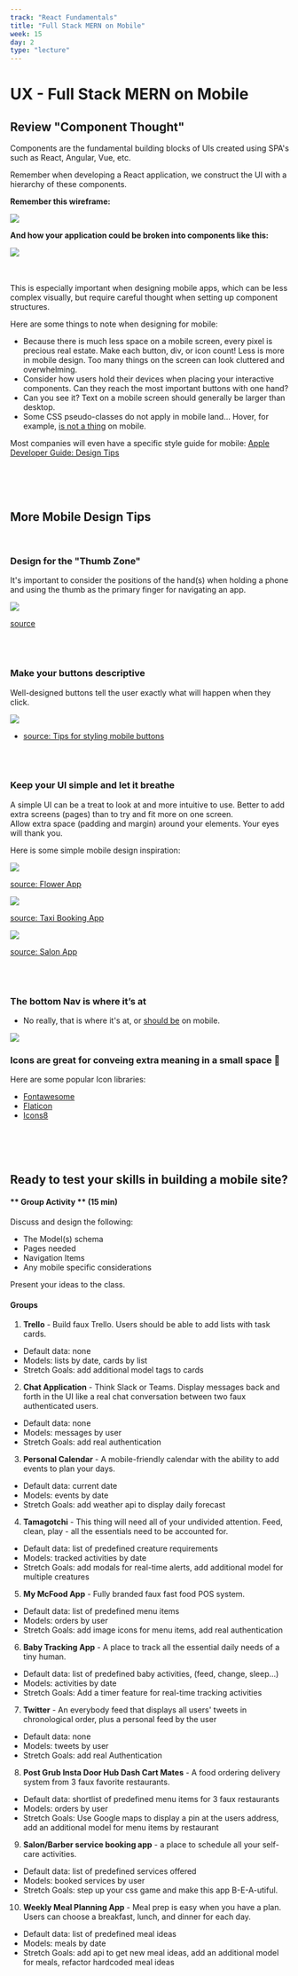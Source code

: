 ```yaml
---
track: "React Fundamentals"
title: "Full Stack MERN on Mobile"
week: 15
day: 2
type: "lecture"
---
```


# UX - Full Stack MERN on Mobile

## Review "Component Thought"

Components are the fundamental building blocks of UIs created using SPA's such as React, Angular, Vue, etc.

Remember when developing a React application, we construct the UI with a hierarchy of these components.

**Remember this wireframe:**

<img src="https://i.imgur.com/hL1T2tH.png">

**And how your application could be broken into components like this:**

<img src="https://i.imgur.com/TqerRDf.png">

<br>
<br>
<br>

This is especially important when designing mobile apps, which can be less complex visually, but require careful thought when setting up component structures. 

Here are some things to note when designing for mobile:

- Because there is much less space on a mobile screen, every pixel is precious real estate. Make each button, div, or icon count! Less is more in mobile design. Too many things on the screen can look cluttered and overwhelming.
- Consider how users hold their devices when placing your interactive components. Can they reach the most important buttons with one hand?
- Can you see it? Text on a mobile screen should generally be larger than desktop. 
- Some CSS pseudo-classes do not apply in mobile land... Hover, for example, [is not a thing](https://bootcamp.uxdesign.cc/mobile-doesnt-have-hover-dude-b37e8e0b586e) on mobile.


Most companies will even have a specific style guide for mobile: [Apple Developer Guide: Design Tips](https://developer.apple.com/design/tips/ )

<br>
<br>
<br>

## More Mobile Design Tips

<br>

### Design for the "Thumb Zone"

It's important to consider the positions of the hand(s) when holding a phone and using the thumb as the primary finger for navigating an app. 

<img src="https://miro.medium.com/max/1400/1*p-fi-icTTPpn1FvDAgKZRQ.png">

[source](https://alistapart.com/article/how-we-hold-our-gadgets/)

<br>
<br>

### Make your buttons descriptive

Well-designed buttons tell the user exactly what will happen when they click. 

<img src="https://assets.justinmind.com/wp-content/webp-express/webp-images/uploads/2020/07/descriptive-microcopy-button-design.png.webp">

- [source: Tips for styling mobile buttons](https://www.justinmind.com/blog/button-design-websites-mobile-apps/)

<br>
<br>

### Keep your UI simple and let it breathe 

A simple UI can be a treat to look at and more intuitive to use. Better to add extra screens (pages) than to try and fit more on one screen.  
Allow extra space (padding and margin) around your elements. Your eyes will thank you. 

Here is some simple mobile design inspiration:

<img src="https://cdn.dribbble.com/users/2461751/screenshots/11431532/media/ea8130287e3561e0325788b545c81c02.png"/>

[source: Flower App](https://dribbble.com/shots/11431532-Flower-app/)

<img src="https://cdn.dribbble.com/users/1192538/screenshots/15613933/media/02d38c0514ace97c07e9dc1cc8586900.png?compress=1&resize=1200x900&vertical=top"/>

[source: Taxi Booking App](https://dribbble.com/shots/15613933-Taxi-booking-app)

<img src="https://cdn.dribbble.com/users/1192538/screenshots/15723703/media/54ca035a33f31d7b49ece80a7416089b.png"/>

[source: Salon App](https://dribbble.com/shots/15723703-Salon-App/)

<br>
<br>

### The bottom Nav is where it’s at

- No really, that is where it's at, or [should be](https://uxplanet.org/perfect-bottom-navigation-for-mobile-app-effabbb98c0f) on mobile. 

<img src="https://miro.medium.com/max/1400/1*d55w8RiaAGkt2UvdpK5OvQ.png" />

### Icons are great for conveing extra meaning in a small space 🎉

Here are some popular Icon libraries:

 - [Fontawesome](https://fontawesome.com/)
 - [Flaticon](https://www.flaticon.com/)
 - [Icons8](https://icons8.com/)

<br>
<br>
<br>

## Ready to test your skills in building a mobile site? 

#### ** Group Activity ** (15 min)

Discuss and design the following:
 - The Model(s) schema
 - Pages needed
 - Navigation Items
 - Any mobile specific considerations

 Present your ideas to the class.


#### Groups

1. **Trello** - Build faux Trello. Users should be able to add lists with task cards.

- Default data: none
- Models: lists by date, cards by list
- Stretch Goals: add additional model tags to cards

2. **Chat Application** - Think Slack or Teams. Display messages back and forth in the UI like a real chat conversation between two faux authenticated users.

- Default data: none
- Models: messages by user
- Stretch Goals: add real authentication

3. **Personal Calendar** - A mobile-friendly calendar with the ability to add events to plan your days.

- Default data: current date
- Models: events by date
- Stretch Goals: add weather api to display daily forecast

4. **Tamagotchi** - This thing will need all of your undivided attention. Feed, clean, play - all the essentials need to be accounted for. 

- Default data: list of predefined creature requirements
- Models: tracked activities by date
- Stretch Goals: add modals for real-time alerts, add additional model for multiple creatures

5. **My McFood App** - Fully branded faux fast food POS system.

- Default data: list of predefined menu items
- Models: orders by user
- Stretch Goals: add image icons for menu items, add real authentication

6. **Baby Tracking App** - A place to track all the essential daily needs of a tiny human. 

- Default data: list of predefined baby activities, (feed, change, sleep...)
- Models: activities by date
- Stretch Goals: Add a timer feature for real-time tracking activities

7. **Twitter** - An everybody feed that displays all users' tweets in chronological order, plus a personal feed by the user
- Default data: none
- Models: tweets by user
- Stretch Goals: add real Authentication

8. **Post Grub Insta Door Hub Dash Cart Mates** - A food ordering delivery system from 3 faux favorite restaurants.

- Default data: shortlist of predefined menu items for 3 faux restaurants
- Models: orders by user
- Stretch Goals: Use Google maps to display a pin at the users address, add an additional model for menu items by restaurant

9. **Salon/Barber service booking app** - a place to schedule all your self-care activities. 

- Default data: list of predefined services offered
- Models: booked services by user
- Stretch Goals: step up your css game and make this app B-E-A-utiful.

10. **Weekly Meal Planning App** - Meal prep is easy when you have a plan. Users can choose a breakfast, lunch, and dinner for each day.

- Default data: list of predefined meal ideas
- Models: meals by date
- Stretch Goals: add api to get new meal ideas, add an additional model for meals, refactor hardcoded meal ideas
